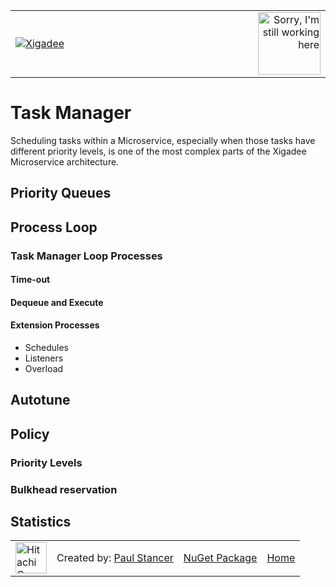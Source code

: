 ﻿<table>
<tr>
<td width="80%"><a href="../../../README.md"><img src="../../../../docs/X2a.png" alt="Xigadee"></a></td>
<td width = "*" align="right"><img src="../../../docs/smallWIP.jpg" alt="Sorry, I'm still working here" height="100"></td>
</tr>
</table>

# Task Manager

Scheduling tasks within a Microservice, especially when those tasks have different priority levels, is one of the most complex parts of the Xigadee Microservice architecture.


## Priority Queues


## Process Loop

### Task Manager Loop Processes

#### Time-out

#### Dequeue and Execute

#### Extension Processes

- Schedules
- Listeners
- Overload


## Autotune

## Policy

### Priority Levels

### Bulkhead reservation

## Statistics

<table><tr> 
<td><a href="http://www.hitachiconsulting.com"><img src="../../../docs/hitachi.png" alt="Hitachi Consulting" height="50"/></a></td> 
<td>Created by: <a href="http://github.com/paulstancer">Paul Stancer</a></td>
  <td><a href="https://www.nuget.org/packages/Xigadee">NuGet Package</a></td>
  <td><a href="../../../README.md">Home</a></td>
</tr></table>

